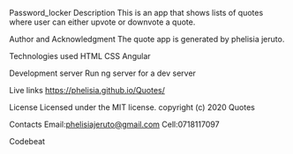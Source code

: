 Password_locker
Description
This is an app that shows lists of quotes where user can either upvote or downvote a quote.

Author and Acknowledgment
The quote app is generated by phelisia jeruto.

Technologies used
HTML CSS Angular

Development server
Run ng server for a dev server

Live links
https://phelisia.github.io/Quotes/

License
Licensed under the MIT license. copyright (c) 2020 Quotes

Contacts
Email:phelisiajeruto@gmail.com Cell:0718117097

Codebeat
